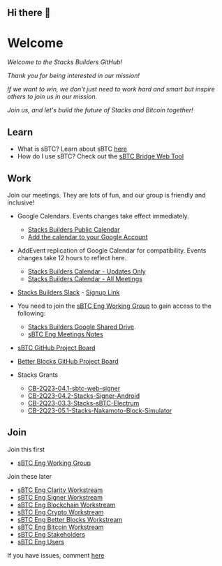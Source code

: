 ## Hi there 👋

<!--

**Here are some ideas to get you started:**

🙋‍♀️ A short introduction - what is your organization all about?
🌈 Contribution guidelines - how can the community get involved?
👩‍💻 Useful resources - where can the community find your docs? Is there anything else the community should know?
🍿 Fun facts - what does your team eat for breakfast?
🧙 Remember, you can do mighty things with the power of [Markdown](https://docs.github.com/github/writing-on-github/getting-started-with-writing-and-formatting-on-github/basic-writing-and-formatting-syntax)
-->

# Welcome

_Welcome to the Stacks Builders GitHub!_

_Thank you for being interested in our mission!_

_If we want to win, we don't just need to work hard and smart but inspire others to join us in our mission._

_Join us, and let's build the future of Stacks and Bitcoin together!_

## Learn
- What is sBTC? Learn about sBTC [here](https://sbtc.tech)
- How do I use sBTC? Check out the [sBTC Bridge Web Tool](https://sbtc.world)

## Work

Join our meetings. They are lots of fun, and our group is friendly and inclusive!
  - Google Calendars. Events changes take effect immediately.
    - [Stacks Builders Public Calendar](https://calendar.google.com/calendar/embed?src=public-eng%40trustmachines.co)
    - [Add the calendar to your Google Account](https://calendar.google.com/calendar/u/0?cid=cHVibGljLWVuZ0B0cnVzdG1hY2hpbmVzLmNv)

  - AddEvent replication of Google Calendar for compatibility. Events changes take 12 hours to reflect here.
    - [Stacks Builders Calendar - Updates Only](https://www.addevent.com/calendar/FB548168)
    - [Stacks Builders Calendar - All Meetings](https://www.addevent.com/calendar/am603330)

  - [Stacks Builders Slack](https://stacks-eng.slack.com/) - [Signup Link](https://tinyurl.com/stacks-eng-slack-invite)
 
  - You need to join the [sBTC Eng Working Group](https://groups.google.com/a/trustmachines.co/g/sbtc-eng-wg) to gain access to the following:
    - [Stacks Builders Google Shared Drive](https://drive.google.com/drive/u/0/folders/0ACUv2Ii0C5gNUk9PVA).
    - [sBTC Eng Meetings Notes](https://docs.google.com/document/d/1m4ROTYvgZhTJxbMY7NaI8N2sk5chbEm9SWEIE_Ewuy0)

  - [sBTC GitHub Project Board](https://tinyurl.com/sbtc-project-board)
  - [Better Blocks GitHub Project Board](https://github.com/orgs/stacks-network/projects/59)

  - Stacks Grants
    - [CB-2Q23-04.1-sbtc-web-signer](https://github.com/stacks-dev/CB-2Q23-04.1-sbtc-web-signer)
    - [CB-2Q23-04.2-Stacks-Signer-Android](https://github.com/stacks-dev/CB-2Q23-04.2-Stacks-Signer-Android)
    - [CB-2Q23-03.3-Stacks-sBTC-Electrum](https://github.com/stacks-dev/CB-2Q23-03.3-Stacks-sBTC-Electrum)
    - [CB-2Q23-05.1-Stacks-Nakamoto-Block-Simulator](https://github.com/stacks-dev/CB-2Q23-05.1-Stacks-Nakamoto-Block-Simulator)

## Join
Join this first
- [sBTC Eng Working Group](https://groups.google.com/a/trustmachines.co/g/sbtc-eng-wg)

Join these later

- [sBTC Eng Clarity Workstream](https://groups.google.com/a/trustmachines.co/g/sbtc-eng-clarity)
- [sBTC Eng Signer Workstream](https://groups.google.com/a/trustmachines.co/g/sbtc-eng-signer)
- [sBTC Eng Blockchain Workstream](https://groups.google.com/a/trustmachines.co/g/sbtc-eng-blockchain)
- [sBTC Eng Crypto Workstream](https://groups.google.com/a/trustmachines.co/g/sbtc-eng-crypto)
- [sBTC Eng Better Blocks Workstream](https://groups.google.com/a/trustmachines.co/g/sbtc-eng-nakamoto)
- [sBTC Eng Bitcoin Workstream](https://groups.google.com/a/trustmachines.co/g/sbtc-eng-bitcoin)
- [sBTC Eng Stakeholders](https://groups.google.com/a/trustmachines.co/g/sbtc-eng-stakeholders)
- [sBTC Eng Users](https://groups.google.com/a/trustmachines.co/g/sbtc-users)

If you have issues, comment [here](https://github.com/orgs/stacks-dev/discussions/1)
